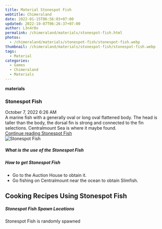 ```yaml
---
title: Material Stonespot Fish
webtitle: Chimeraland
date: 2022-01-15T06:56:03+07:00
updated: 2022-10-07T06:26:37+07:00
author: L3n4r0x
permalink: /chimeraland/materials/stonespot-fish.html
photos:
  - /chimeraland/materials/stonespot-fish/stonespot-fish.webp
thumbnail: /chimeraland/materials/stonespot-fish/stonespot-fish.webp
tags:
  - Material
categories:
  - Games
  - Chimeraland
  - Materials
---
```


<section id="bootstrap-wrapper">
  <link
    rel="stylesheet"
    href="https://cdn.statically.io/gh/dimaslanjaka/Web-Manajemen/40ac3225/css/bootstrap-4.5-wrapper.css"
  />
  <div
    class="row g-0 border rounded overflow-hidden flex-md-row mb-4 shadow-sm position-relative"
  >
    <div class="col p-4 d-flex flex-column position-static">
      <strong class="d-inline-block mb-2 text-success">materials</strong>
      <h3 class="mb-0">Stonespot Fish</h3>
      <div class="mb-1 text-muted">October 7, 2022 6:26 AM</div>
      <div class="mb-2 border p-1">
        A marine fish with a generally oval or long oval flattened body. The
        head is taller than the body, the dorsal fin is strong and connected to
        the fin selections. Centralmount Sea is where it maybe found.
      </div>
      <a
        href="/chimeraland/materials/stonespot-fish.html"
        class="stretched-link d-none"
        >Continue reading Stonespot Fish</a
      >
    </div>
    <div class="col-auto d-none d-lg-block">
      <img
        src="/chimeraland/materials/stonespot-fish/stonespot-fish.webp"
        alt="Stonespot Fish"
      />
    </div>
  </div>
  <div class="row">
    <div class="col-lg-6 col-12 mb-2">
      <div class="card">
        <div class="card-body">
          <h5 class="card-title">What is the use of the Stonespot Fish</h5>
          <div class="card-text"><ul></ul></div>
        </div>
      </div>
    </div>
    <div class="col-lg-6 col-12 mb-2">
      <div class="card">
        <div class="card-body">
          <h5 class="card-title">How to get Stonespot Fish</h5>
          <div class="card-text">
            <ul>
              <li>Go to the Auction House to obtain it.</li>
              <li>
                Go fishing on Centralmount near the ocean to obtain Slimfish.
              </li>
            </ul>
          </div>
        </div>
      </div>
    </div>
    <div class="col-lg-6 col-12 mb-2">
      <h2 id="cookable">Cooking Recipes Using Stonespot Fish</h2>
    </div>
    <div class="col-12 mb-2">
      <h5>Stonespot Fish Spawn Locations</h5>
      <p>Stonespot Fish is randomly spawned</p>
    </div>
  </div>
</section>